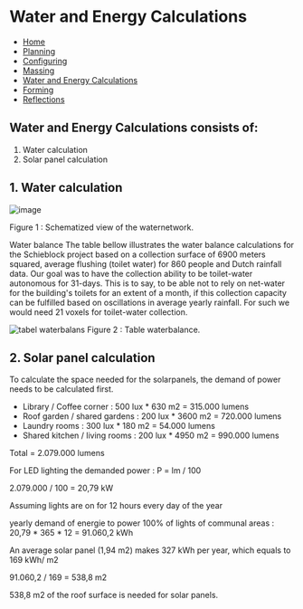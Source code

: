 # Water and Energy Calculations

- [Home](https://jeroentudelft.github.io/)
- [Planning](https://jeroentudelft.github.io/webpages/planning)
- [Configuring](https://jeroentudelft.github.io/webpages/configuring)
- [Massing](https://jeroentudelft.github.io/webpages/massing)
- [Water and Energy Calculations](https://jeroentudelft.github.io/webpages/waterandenergycalculations)
- [Forming](https://jeroentudelft.github.io/webpages/forming)
- [Reflections](https://jeroentudelft.github.io/webpages/reflections)

## Water and Energy Calculations consists of:
1. Water calculation
2. Solar panel calculation


## 1. Water calculation


![image](https://github.com/user-attachments/assets/c57dee0b-c855-4d80-bdc7-94020c9b9722)

Figure 1 : Schematized view of the waternetwork.

Water balance
The table bellow illustrates the water balance calculations for the Schieblock project based on a collection surface of 6900 meters squared, average flushing (toilet water) for 860 people and Dutch rainfall data. Our goal was to have the collection ability to be toilet-water autonomous for 31-days. This is to say, to be able not to rely on net-water for the building's toilets for an extent of a month, if this collection capacity can be fulfilled based on oscillations in average yearly rainfall. For such we would need 21 voxels for toilet-water collection.

![tabel waterbalans](https://github.com/user-attachments/assets/49e308c8-af04-4d50-896d-e33d7ef4d0c0)
Figure 2 : Table waterbalance.


## 2. Solar panel calculation

To calculate the space needed for the solarpanels, the demand of power needs to be calculated first. 

- Library / Coffee corner : 500 lux * 630 m2 =  315.000 lumens​
- Roof garden / shared gardens : 200 lux * 3600 m2 = 720.000 lumens​
- Laundry rooms : 300 lux * 180 m2 = 54.000 lumens​
- Shared kitchen / living rooms : 200 lux * 4950 m2 = 990.000 lumens​

Total = 2.079.000 lumens​

​For LED lighting the demanded power : P =  lm / 100

2.079.000 / 100 = 20,79 kW​

Assuming lights are on for 12 hours every day of the year   ​

yearly demand of energie to power 100% of lights of communal areas : 20,79 * 365 * 12 = 91.060,2 kWh ​

An average solar panel (1,94 m2) makes 327 kWh per year, which equals to 169 kWh/ m2 ​

91.060,2 / 169 = 538,8 m2     ​

538,8 m2 of the roof surface is needed for solar panels​.
